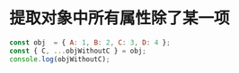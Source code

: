 # 提取对象中所有属性除了某一项

```javascript
const obj  = { A: 1, B: 2, C: 3, D: 4 };
const { C, ...objWithoutC } = obj;
console.log(objWithoutC);
```

